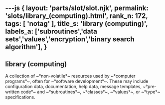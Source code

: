 ---js
{
  layout: 'parts/slot/slot.njk',
  permalink: 'slots/library_(computing).html',
  rank_n: 172,
  tags: [ 'notag' ],
  title_s: 'library (computing)',
  labels_a: ['subroutines','data sets','values','encryption','binary search algorithm'],
}
---
## library (computing)

A collection of ~°non-volatile°~ resources used by ~°computer programs°~, often for ~°software development°~. These may include configuration data, documentation, help data, message templates, ~°pre-written code°~ and ~°subroutines°~, ~°classes°~, ~°values°~, or ~°type°~ specifications.

